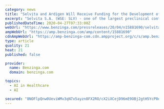 ```yaml
---
category: news
title: "Selvita and Ardigen Will Receive Funding for the Development of an AI-based High-content Screening Platform"
excerpt: "Selvita S.A. (WSE: SLV) - one of the largest preclinical contract research organizations in Europe, has signed a grant"
publishedDateTime: 2020-04-27T07:33:00Z
webUrl: "https://www.benzinga.com/pressreleases/20/04/n15881690/selvita-and-ardigen-will-receive-funding-for-the-development-of-an-ai-based-high-content-screening"
ampWebUrl: "https://amp.benzinga.com/amp/content/15881690"
cdnAmpWebUrl: "https://amp-benzinga-com.cdn.ampproject.org/c/s/amp.benzinga.com/amp/content/15881690"
type: article
quality: 21
heat: 21
published: false

provider:
  name: Benzinga.com
  domain: benzinga.com

topics:
  - AI in Healthcare
  - AI

secured: "8NOFlpQnw0UeviWMv3qN7x5ayzn8FX2RO/cX2iXCejD96mE9OBj2gtH5YcP0eQhSP4UC6BE7nWBviyv+4IFczjmXdVABIviL3yjccJGRq3I6ZEY4fhonlaFldtb6jT+i6mfHe78I4jvAjCQAWD6BQS7tjeHOIeQuvo4ChFUytt4u5ymuRzhD0os/NkrxeBy/NIExF8oz5LDAh6PrwN9s3KuG+V3tRdJOYuWRwjcTjxNOW90cl21gwuIiMkY/awa1mt/b610usV7xhtqoqZVx6KrZyn4O/S+Wv1OprXd3MhOOMTzIpcDZx6PiTMdUw2hx;f3uk8pJ3FakrFqQoSQlBdA=="
---
```


